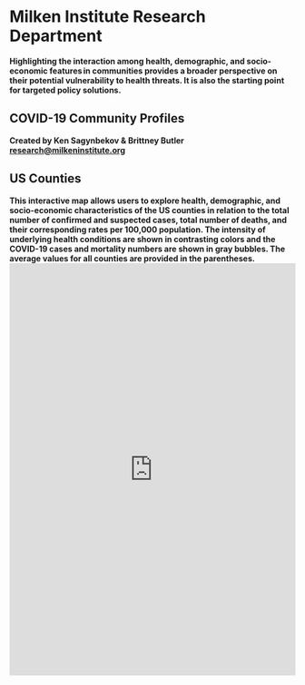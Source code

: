 <H1><b>Milken Institute Research Department <b></H1>
Highlighting the interaction among health, demographic, and socio-economic features in communities provides a broader perspective on their potential vulnerability to health threats. It is also the starting point for targeted policy solutions. <Br>
  
<H2> COVID-19 Community Profiles </H2>
Created by Ken Sagynbekov & Brittney Butler <br> 
<a href="mailto:research@milkeninstitute.org"> research@milkeninstitute.org </a><br> 
  
<H2>US Counties </H2>
This interactive map allows users to explore health, demographic, and socio-economic characteristics of the US counties in relation to the total number of confirmed and suspected cases, total number of deaths, and their corresponding rates per 100,000 population. The intensity of underlying health conditions are shown in contrasting colors and the COVID-19 cases and mortality numbers are shown in gray bubbles. The average values for all counties are provided in the parentheses. 

<iframe src="https://public.tableau.com/views/May11Map/Dashboard2?:display_count=y&:origin=viz_share_link" width="100%" height="727" frameborder="0"></iframe>





